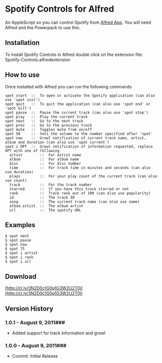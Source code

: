 Spotify Controls for Alfred
============

An AppleScript so you can control Spotify from [Alfred App](http://alfredapp.com/). You will need Alfred and the Powerpack to use this.

Installation
----------------

To install Spotify Controls in Alfred double click on the extension file: Spotify-Controls.alfredextension

How to use
----------------

Once installed with Alfred you can run the following commands


    spot start  ::  To open or activate the Spotify application (can also use 'spot init')
    spot quit   ::  To quit the application (can also use 'spot end' or 'spot kill')
    spot pause  ::  Pause the current track (can also use 'spot stop')
    spot play   ::  Play the current track
    spot next   ::  Go to the next track
    spot prev   ::  Go to the previous track
    spot mute   ::  Toggles mute from on/off
    spot 50     ::  Sets the volume to the number specified after 'spot'
    spot now    ::  Growl notification of current track name, artist, album and duration (can also use 'spot current')
    spot i OPT  ::  Growl notification of information requested, replace OPT with one of following
      artist        ::  For artist name
      album         ::  For album name
      disc          ::  For disc number
      time          ::  For track time in minutes and seconds (can also use duration)
      plays         ::  For your play count of the current track (can also use count)
      track         ::  For the track number
      starred       ::  If you have this track starred or not
      rank          ::  Track rank out of 100 (can also use popularity)
      id            ::  The track ID
      song          ::  The current track name (can also use name)
      album_artist  ::  The album artist
      url           ::  The spotify URL
      

Examples
----------------
    $ spot next
    $ spot pause
    $ spot now
    $ spot 75
    $ spot i artist
    $ spot i rank
    $ spot i url


Download
----------------
[http://cl.ly/3N2D0c1G0p1G3W2U2T0j](http://cl.ly/3N2D0c1G0p1G3W2U2T0j)
    

## Version History ##
### 1.0.1 - August 9, 2011###
 
- Added support for track information and growl

### 1.0.0 - August 9, 2011###
 
- Commit: Initial Release